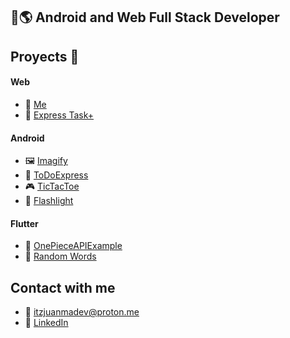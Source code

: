 ## 📱🌎 Android and Web Full Stack Developer

## Proyects 📘

#### Web
- 🧔 [Me](https://github.com/juanmadev5/me)
- 📓 [Express Task+](https://github.com/juanmadev5/express-task-plus)

#### Android
- 🖼️ [Imagify](https://github.com/juanmadev5/Imagify)
- 📑 [ToDoExpress](https://github.com/juanmadev5/ToDoExpress)
- 🎮 [TicTacToe](https://github.com/juanmadev5/TicTacToe)
- 🔦 [Flashlight](https://github.com/juanmadev5/Flashlight)

#### Flutter
- 📱 [OnePieceAPIExample](https://github.com/juanmadev5/onepieceapiexample)
- 📱 [Random Words](https://github.com/juanmadev5/flutter-random-words)

## Contact with me
- 📧 itzjuanmadev@proton.me
- 🔗 [LinkedIn](www.linkedin.com/in/juan-manuel-velázquez-ba8a342ba)
